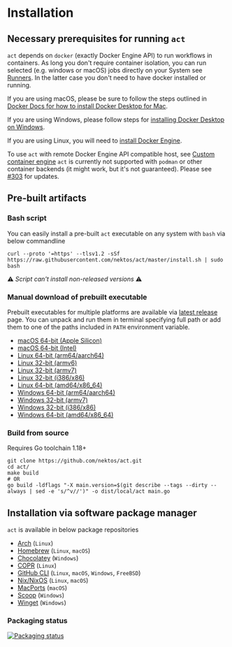 # Installation

## Necessary prerequisites for running `act`

`act` depends on `docker` (exactly Docker Engine API) to run workflows in containers. As long you don't require container isolation, you can run selected (e.g. windows or macOS) jobs directly on your System see [Runners](../usage/runners.md). In the latter case you don't need to have docker installed or running.

If you are using macOS, please be sure to follow the steps outlined in [Docker Docs for how to install Docker Desktop for Mac](https://docs.docker.com/docker-for-mac/install/).

If you are using Windows, please follow steps for [installing Docker Desktop on Windows](https://docs.docker.com/docker-for-windows/install/).

If you are using Linux, you will need to [install Docker Engine](https://docs.docker.com/engine/install/).

To use `act` with remote Docker Engine API compatible host, see [Custom container engine](./../usage/custom_engine.md)
`act` is currently not supported with `podman` or other container backends (it might work, but it's not guaranteed).
Please see [#303](https://github.com/nektos/act/issues/303) for updates.

## Pre-built artifacts

### Bash script

You can easily install a pre-built `act` executable on any system with `bash` via below commandline

```shell
curl --proto '=https' --tlsv1.2 -sSf https://raw.githubusercontent.com/nektos/act/master/install.sh | sudo bash
```

⚠ *Script can't install non-released versions* ⚠

### Manual download of prebuilt executable

Prebuilt executables for multiple platforms are available via [latest release](https://github.com/nektos/act/releases/latest) page.
You can unpack and run them in terminal specifying full path or add them to one of the paths included in `PATH` environment variable.

- [macOS 64-bit (Apple Silicon)](https://github.com/nektos/act/releases/latest/download/act_Darwin_arm64.tar.gz)
- [macOS 64-bit (Intel)](https://github.com/nektos/act/releases/latest/download/act_Darwin_x86_64.tar.gz)
- [Linux 64-bit (arm64/aarch64)](https://github.com/nektos/act/releases/latest/download/act_Linux_arm64.tar.gz)
- [Linux 32-bit (armv6)](https://github.com/nektos/act/releases/latest/download/act_Linux_armv6.tar.gz)
- [Linux 32-bit (armv7)](https://github.com/nektos/act/releases/latest/download/act_Linux_armv7.tar.gz)
- [Linux 32-bit (i386/x86)](https://github.com/nektos/act/releases/latest/download/act_Linux_i386.tar.gz)
- [Linux 64-bit (amd64/x86_64)](https://github.com/nektos/act/releases/latest/download/act_Linux_x86_64.tar.gz)
- [Windows 64-bit (arm64/aarch64)](https://github.com/nektos/act/releases/latest/download/act_Windows_arm64.zip)
- [Windows 32-bit (armv7)](https://github.com/nektos/act/releases/latest/download/act_Windows_armv7.zip)
- [Windows 32-bit (i386/x86)](https://github.com/nektos/act/releases/latest/download/act_Windows_i386.zip)
- [Windows 64-bit (amd64/x86_64)](https://github.com/nektos/act/releases/latest/download/act_Windows_x86_64.zip)

### Build from source

Requires Go toolchain 1.18+

```shell
git clone https://github.com/nektos/act.git
cd act/
make build
# OR
go build -ldflags "-X main.version=$(git describe --tags --dirty --always | sed -e 's/^v//')" -o dist/local/act main.go
```

## Installation via software package manager

`act` is available in below package repositories

- [Arch](./arch.md) (`Linux`)
- [Homebrew](./homebrew.md) (`Linux`, `macOS`)
- [Chocolatey](./chocolatey.md) (`Windows`)
- [COPR](./copr.md) (`Linux`)
- [GitHub CLI](./gh.md) (`Linux`, `macOS`, `Windows`, `FreeBSD`)
- [Nix/NixOS](./nix.md) (`Linux`, `macOS`)
- [MacPorts](./macports.md) (`macOS`)
- [Scoop](./scoop.md) (`Windows`)
- [Winget](./winget.md) (`Windows`)

### Packaging status

[![Packaging status](https://repology.org/badge/vertical-allrepos/act-run-github-actions.svg)](https://repology.org/project/act-run-github-actions/versions)
